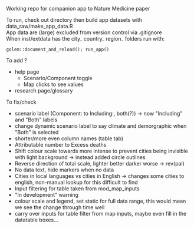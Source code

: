 Working repo for companion app to Nature Medicine paper  

To run, check out directory then build app datasets with data_raw/make_app_data.R  
App data are (large) excluded from version control via .gitignore  
When inst/extdata has the city_ country_ region_ folders run with:  

`golem::document_and_reload(); run_app()`

To add ?  

- help page
  - Scenario/Component toggle
  - Map clicks to see values
- research page/glossary

To fix/check

- scenario label (Component: to Including:, both(?))
-> now "Including" and "Both"  labels
- change dynamic scenario label to say climate and demorgraphic when "Both" is selected
- shorter/more even column names (table tab)
- Attributable number to Excess deaths
- Shift colour scale towards more intense to prevent cities being invisible with light background
-> instead added circle outlines
- Reverse direction of total scale, lighter better darker worse
-> rev(pal)
- No data text, hide markers when no data
- Cities in local languages vs cities in English
-> changes some cities to english, non-manual lookup for this difficult to find
- Input filtering for table taken from mod_map_inputs
- "In development" warning
- colour scale and legend, set static for full data range, this would mean we see the change through time well
- carry over inputs for table filter from map inputs, maybe even fill in the datatable boxes...
